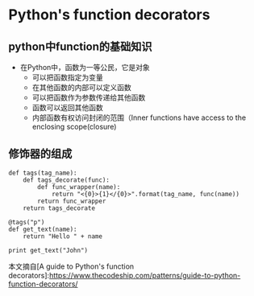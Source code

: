 
Python's function decorators
====

## python中function的基础知识
+ 在Python中，函数为一等公民，它是对象
  - 可以把函数指定为变量
  - 在其他函数的内部可以定义函数
  - 可以把函数作为参数传递给其他函数
  - 函数可以返回其他函数
  - 内部函数有权访问封闭的范围（Inner functions have access to the enclosing scope(closure) 

## 修饰器的组成
    def tags(tag_name):
        def tags_decorate(func):
            def func_wrapper(name):
                return "<{0}>{1}</{0}>".format(tag_name, func(name))
            return func_wrapper
        return tags_decorate

    @tags("p")
    def get_text(name):
        return "Hello " + name

    print get_text("John")

本文摘自[A guide to Python's function decorators]:https://www.thecodeship.com/patterns/guide-to-python-function-decorators/
